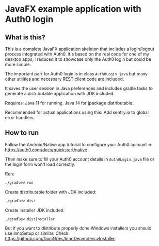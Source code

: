 # JavaFX example application with Auth0 login

## What is this?

This is a complete JavaFX application skeleton that includes a login/logout process integrated with Auth0. It's based on the real code for one of my desktop apps, I reduced it to showcase only the Auth0 login but could be more simple.

The important part for Auth0 login is in class `Auth0Login.java` but many other utilities and necessary REST client code are included.

It saves the user session in Java preferences and includes gradle tasks to generate a distributable application with JDK included.

Requires: Java 11 for running. Java 14 for jpackage distributable.

Recommended for actual applications using this: Add sentry.io to global error handlers.

## How to run

Follow the Android/Native app tutorial to configure your Auth0 account => https://auth0.com/docs/quickstart/native

Then make sure to fill your Auth0 account details in `Auth0Login.java` file or the login form won't load correctly.

Run:

```bash
./gradlew run
```

Create distributable folder with JDK included:

```bash
./gradlew dist
```

Create installer JDK included:

```bash
./gradlew distInstaller
```

But if you want to distribute properly done Windows installers you should use InnoSetup or similar. Check: https://github.com/DomGries/InnoDependencyInstaller
